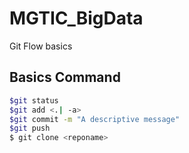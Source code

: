 # MGTIC_BigData
Git Flow basics

## Basics Command
```sh
$git status
$git add <.| -a>
$git commit -m "A descriptive message"
$git push
$ git clone <reponame>


```
